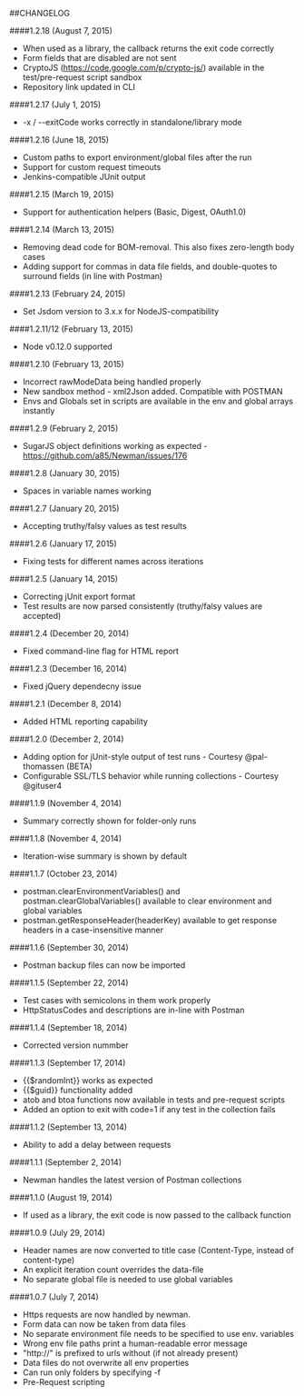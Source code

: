 ##CHANGELOG

####1.2.18 (August 7, 2015)
* When used as a library, the callback returns the exit code correctly
* Form fields that are disabled are not sent
* CryptoJS (https://code.google.com/p/crypto-js/) available in the test/pre-request script sandbox
* Repository link updated in CLI

####1.2.17 (July 1, 2015)
* -x / --exitCode works correctly in standalone/library mode

####1.2.16 (June 18, 2015)
* Custom paths to export environment/global files after the run
* Support for custom request timeouts
* Jenkins-compatible JUnit output

####1.2.15 (March 19, 2015)
* Support for authentication helpers (Basic, Digest, OAuth1.0)

####1.2.14 (March 13, 2015)
* Removing dead code for BOM-removal. This also fixes zero-length body cases
* Adding support for commas in data file fields, and double-quotes to surround fields (in line with Postman)

####1.2.13 (February 24, 2015)
* Set Jsdom version to 3.x.x for NodeJS-compatibility

####1.2.11/12 (February 13, 2015)
* Node v0.12.0 supported

####1.2.10 (February 13, 2015)
* Incorrect rawModeData being handled properly
* New sandbox method - xml2Json added. Compatible with POSTMAN
* Envs and Globals set in scripts are available in the env and global arrays instantly

####1.2.9 (February 2, 2015)
* SugarJS object definitions working as expected - https://github.com/a85/Newman/issues/176

####1.2.8 (January 30, 2015)
* Spaces in variable names working

####1.2.7 (January 20, 2015)
* Accepting truthy/falsy values as test results

####1.2.6 (January 17, 2015)
* Fixing tests for different names across iterations

####1.2.5 (January 14, 2015)
* Correcting jUnit export format
* Test results are now parsed consistently (truthy/falsy values are accepted)

####1.2.4 (December 20, 2014)
* Fixed command-line flag for HTML report

####1.2.3 (December 16, 2014)
* Fixed jQuery dependecny issue

####1.2.1 (December 8, 2014)
* Added HTML reporting capability

####1.2.0 (December 2, 2014)
* Adding option for jUnit-style output of test runs - Courtesy @pal-thomassen (BETA)
* Configurable SSL/TLS behavior while running collections - Courtesy @gituser4

####1.1.9 (November 4, 2014)
* Summary correctly shown for folder-only runs

####1.1.8 (November 4, 2014)
* Iteration-wise summary is shown by default

####1.1.7 (October 23, 2014)
* postman.clearEnvironmentVariables() and postman.clearGlobalVariables() available to clear environment and global variables
* postman.getResponseHeader(headerKey) available to get response headers in a case-insensitive manner

####1.1.6 (September 30, 2014)
* Postman backup files can now be imported

####1.1.5 (September 22, 2014)
* Test cases with semicolons in them work properly
* HttpStatusCodes and descriptions are in-line with Postman

####1.1.4 (September 18, 2014)
* Corrected version nummber

####1.1.3 (September 17, 2014)
* {{$randomInt}} works as expected
* {{$guid}} functionality added
* atob and btoa functions now available in tests and pre-request scripts
* Added an option to exit with code=1 if any test in the collection fails

####1.1.2 (September 13, 2014)
* Ability to add a delay between requests

####1.1.1 (September 2, 2014)
* Newman handles the latest version of Postman collections

####1.1.0 (August 19, 2014)
* If used as a library, the exit code is now passed to the callback function


####1.0.9 (July 29, 2014)
* Header names are now converted to title case (Content-Type, instead of content-type)
* An explicit iteration count overrides the data-file
* No separate global file is needed to use global variables


####1.0.7 (July 7, 2014)
* Https requests are now handled by newman.
* Form data can now be taken from data files
* No separate environment file needs to be specified to use env. variables
* Wrong env file paths print a human-readable error message
* "http://" is prefixed to urls without (if not already present)
* Data files do not overwrite all env properties
* Can run only folders by specifying -f
* Pre-Request scripting